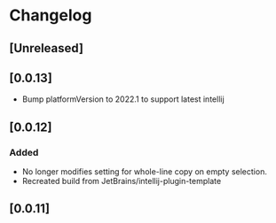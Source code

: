 <!-- Keep a Changelog guide -> https://keepachangelog.com -->

#  Changelog

## [Unreleased]

## [0.0.13]
- Bump platformVersion to 2022.1 to support latest intellij

## [0.0.12]
### Added
- No longer modifies setting for whole-line copy on empty selection.
- Recreated build from JetBrains/intellij-plugin-template

## [0.0.11]